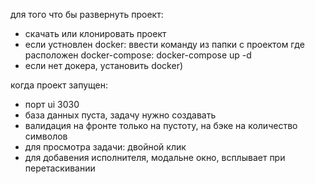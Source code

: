 для того что бы развернуть проект:
  - скачать или клонировать проект
  - если устновлен docker: ввести команду из папки с проектом где расположен docker-compose: docker-compose up -d
  - если нет докера, установить docker)

когда проект запущен: 
  - порт ui 3030
  - база данных пуста, задачу нужно создавать
  - валидация на фронте только на пустоту, на бэке на количество символов
  - для просмотра задачи: двойной клик
  - для добавения исполнителя, модальне окно, всплывает при перетаскивании
    

